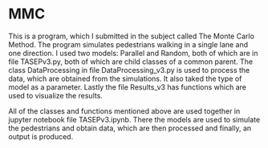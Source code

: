 # MMC

This is a program, which I submitted in the subject called The Monte Carlo Method. The program simulates pedestrians walking in a single lane and one direction. I used two models: Parallel and Random, both of which are in file TASEPv3.py, both of which are child classes of a common parent. The class DataProcessing in file DataProcessing_v3.py is used to process the data, which are obtained from the simulations. It also taked the type of model as a parameter. Lastly the file Results_v3 has functions which are used to visualize the results.

All of the classes and functions mentioned above are used together in jupyter notebook file TASEPv3.ipynb. There the models are used to simulate the pedestrians and obtain data, which are then processed and finally, an output is produced.
